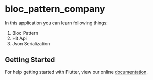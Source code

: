 # bloc_pattern_company

In this application you can learn following things:
1. Bloc Pattern
2. Hit Api 
3. Json Serialization

## Getting Started

For help getting started with Flutter, view our online
[documentation](https://flutter.io/).
